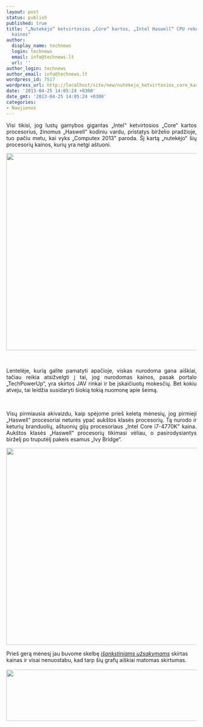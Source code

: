 ```yaml
---
layout: post
status: publish
published: true
title: "„Nutekėjo“ ketvirtosios „Core“ kartos, „Intel Haswell“ CPU rekomenduojamos
  kainos"
author:
  display_name: technews
  login: technews
  email: info@technews.lt
  url: ''
author_login: technews
author_email: info@technews.lt
wordpress_id: 7517
wordpress_url: http://localhost/site/new/nutekejo_ketvirtosios_core_kartos_intel_haswell_centriniu_procesoriu_kainos/
date: '2013-04-25 14:05:24 +0300'
date_gmt: '2013-04-25 14:05:24 +0300'
categories:
- Naujienos
---
```

<p style="text-align:justify">
	Visi tikisi, jog lustų gamybos gigantas &bdquo;Intel&ldquo; ketvirtosios &bdquo;Core&ldquo; kartos procesorius, žinomus &bdquo;Haswell&ldquo; kodiniu vardu, pristatys birželio pradžioje, tuo pačiu metu, kai vyks &bdquo;Computex 2013&rdquo; paroda. &Scaron;į kartą &bdquo;nutekėjo&ldquo; &scaron;ių procesorių kainos, kurių yra netgi a&scaron;tuoni.</p>
<p style="text-align:center">
	<a href="http://www.technologijos.lt/upload/image/n/technologijos/it/S-32754/intel-hd-5000-haswell-ultrabook.jpg" target="blank"><img alt="" src="http://www.technologijos.lt/upload/image/n/technologijos/it/S-32754/1-intel-hd-5000-haswell-ultrabook.jpg" style="width: 520px;" /></a></p>
<div style="text-align:center">
	&nbsp;</div>
<p style="text-align:justify">
	Lentelėje, kurią galite pamatyti apačioje, viskas nurodoma gana ai&scaron;kiai, tačiau reikia atsižvelgti į tai, jog nurodomas kainos, pasak portalo &bdquo;TechPowerUp&ldquo;, yra skirtos JAV rinkai ir be įskaičiuotų mokesčių. Bet kokiu atveju, tai leidžia susidaryti &scaron;iokią tokią nuomonę apie &scaron;eimą.</p>
<p style="text-align:justify">
	&nbsp;</p>
<p style="text-align:justify">
	Visų pirmiausia akivaizdu, kaip spėjome prie&scaron; keletą mėnesių, jog pirmieji &bdquo;Haswell&ldquo; procesoriai neturės ypač auk&scaron;tos klasės procesorių. Tą nurodo ir keturių branduolių, a&scaron;tuonių gijų procesoriaus &bdquo;Intel Core i7-4770K&rdquo; kaina. Auk&scaron;tos klasės &bdquo;Haswell&ldquo; procesorių tikimasi vėliau, o pasirodysiantys birželį po truputėlį pakeis esamus &bdquo;Ivy Bridge&ldquo;.</p>
<p style="text-align:center">
	<a href="http://www.technologijos.lt/upload/image/n/technologijos/it/S-32754/nuotrauka-61281/tablet.jpg" target="blank"><img alt="" src="http://www.technologijos.lt/upload/image/n/technologijos/it/S-32754/nuotrauka-61281/1-tablet.jpg" style="width: 520px;" /></a></p>
<div>
	Prie&scaron; gerą mėnesį jau buvome skelbę <a href="http://www.technews.lt/naujiena/n/a/kiek_daugiau_intel_haswell_kainuo_suz_dabartinius_ivy_bridge.html"><em>i&scaron;ankstiniams užsakymams</em></a> skirtas kainas ir visai nenuostabu, kad tarp &scaron;ių grafų ai&scaron;kiai matomas skirtumas.</div>
<div>
	&nbsp;</div>
<div>
	<a href="http://technews.lt/userfiles/haswellpricevsivybridgeprice.png" style="text-align: justify;"><img alt="" src="http://technews.lt/userfiles/haswellpricevsivybridgeprice.png" style="width: 520px; height: 135px;" /></a></div>
